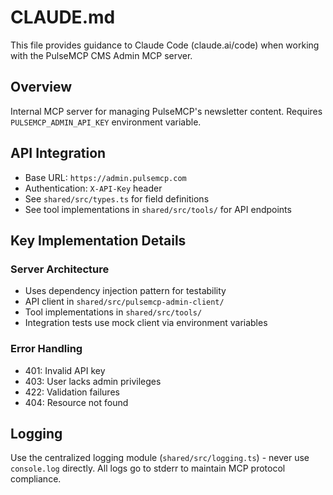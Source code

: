 # CLAUDE.md

This file provides guidance to Claude Code (claude.ai/code) when working with the PulseMCP CMS Admin MCP server.

## Overview

Internal MCP server for managing PulseMCP's newsletter content. Requires `PULSEMCP_ADMIN_API_KEY` environment variable.

## API Integration

- Base URL: `https://admin.pulsemcp.com`
- Authentication: `X-API-Key` header
- See `shared/src/types.ts` for field definitions
- See tool implementations in `shared/src/tools/` for API endpoints

## Key Implementation Details

### Server Architecture

- Uses dependency injection pattern for testability
- API client in `shared/src/pulsemcp-admin-client/`
- Tool implementations in `shared/src/tools/`
- Integration tests use mock client via environment variables

### Error Handling

- 401: Invalid API key
- 403: User lacks admin privileges
- 422: Validation failures
- 404: Resource not found

## Logging

Use the centralized logging module (`shared/src/logging.ts`) - never use `console.log` directly. All logs go to stderr to maintain MCP protocol compliance.
